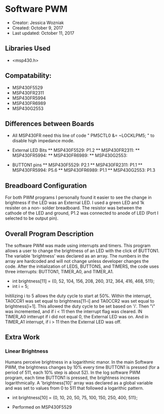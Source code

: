 # Software PWM
* Creator: Jessica Wozniak
* Created: October 9, 2017
* Last updated: October 11, 2017

## Libraries Used
* <msp430.h>

## Compatability:
* MSP430F5529
* MSP430FR2311
* MSP430FR5994
* MSP430FR6989
* MSP430G2553

## Differences between Boards
* All MSP430FR need this line of code " PM5CTL0 &= ~LOCKLPM5; " to disable high impedance mode.
* External LED Bits
** MSP430F5529: P1.2
** MSP430FR2311:
** MSP430FR5994:
** MSP430FR6989:
** MSP430G2553:

* BUTTON1 pins
** MSP430F5529: P2.1
** MSP430FR2311: P1.1
** MSP430FR5994: P5.6
** MSP430FR6989: P1.1
** MSP430G2553: P1.3

## Breadboard Configuration 
For both PWM programs I personally found it easier to see the change in brightness if the LED was an External LED. I used a green LED and 1k resister on a non- solder breadboard. The resistor was between the cathode of the LED and ground, P1.2 was connected to anode of LED (Port I selected to be output pin). 

## Overall Program Description
The software PWM was made using interrupts and timers. This program allows a user to change the brightness of an LED with the click of BUTTON1. The variable 'brightness' was declared as an array. The numbers in the array are hardcoded and will not change unless developer changes the code. After the initialization of LEDS, BUTTONS, and TIMERS, the code uses three interrupts: BUTTON1, TIMER_A0, and TIMER_A1. 
* int brightness[11] = {0, 52, 104, 156, 208, 260, 312, 364, 416, 468, 511};       
* int i = 5;    

Initilizing i to 5 allows the duty cycle to start at 50%. Within the interrupt, TA0CCR1 was set equal to brightness[11-i] and TA0CCR2 was set equal to brightness[i+1]. This allowed the duty cycle to be set based on 'i'. Then "i" was incremented, and if i < 11 then the interrupt flag was cleared. IN TIMER_A0 intterupt if i did not equal 0, the External LED was on. And in TIMER_A1 interrupt, if i > 11 then the External LED was off.

## Extra Work
### Linear Brightness
Humans perceive brightness in a logarithmic manor. In the main Software PWM, the brightness changes by 10% every time BUTTON1 is pressed (for a period of 511, each 10% step is about 52). In the log software PWM program, each time BUTTON1 is pressed, the brightness increases logarithmically. A 'brightness[10]' array was declared as a global variable and was set to values from 0 to 511 that followed a logarithic pattern. 

* int brightness[10] = {0, 10, 20, 50, 75, 100, 150, 250, 400, 511};

* Performed on MSP430F5529
